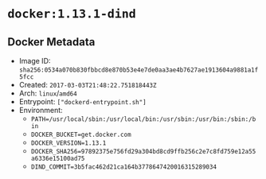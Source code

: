 # `docker:1.13.1-dind`

## Docker Metadata

- Image ID: `sha256:0534a070b830fbbcd8e870b53e4e7de0aa3ae4b7627ae1913604a9881a1f5fcc`
- Created: `2017-03-03T21:48:22.751818443Z`
- Arch: `linux`/`amd64`
- Entrypoint: `["dockerd-entrypoint.sh"]`
- Environment:
  - `PATH=/usr/local/sbin:/usr/local/bin:/usr/sbin:/usr/bin:/sbin:/bin`
  - `DOCKER_BUCKET=get.docker.com`
  - `DOCKER_VERSION=1.13.1`
  - `DOCKER_SHA256=97892375e756fd29a304bd8cd9ffb256c2e7c8fd759e12a55a6336e15100ad75`
  - `DIND_COMMIT=3b5fac462d21ca164b3778647420016315289034`
